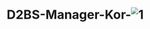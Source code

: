 # D2BS-Manager-Kor-![1](https://user-images.githubusercontent.com/100043245/214551183-512b3211-bcc1-462f-b00b-9066f7c612a0.png)

